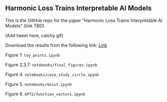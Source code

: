 ## Harmonic Loss Trains Interpretable AI Models

This is the GitHub repo for the paper "Harmonic Loss Trains Interpretable AI Models" (link TBD).

(Add tweet here, catchy gif)

Download the results from the following link: [Link](https://www.dropbox.com/scl/fi/9kj9aw1ymgsw0qya7sh8h/harmonic-data.zip?rlkey=6oc804x2r3ocmx3jidow4uqcp&st=e7i81esq&dl=0)

Figure 1: ``toy_points.ipynb``

Figure 2,3,7: ``notebooks/final_figures.ipynb``

Figure 4. ``notebooks/case_study_circle.ipynb``

Figure 5. ``notebooks/mnist.ipynb``

Figure 6. ``GPT2/function_vectors.ipynb``

